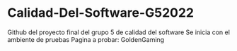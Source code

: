# Calidad-Del-Software-G52022
Github del proyecto final del grupo 5 de calidad del software
Se inicia con el ambiente de pruebas
Pagina a probar: GoldenGaming

